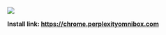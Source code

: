 [![](https://assets.perplexityomnibox.com/images/tiles/marquee/edge/tile1400x560.png)](https://chrome.perplexityomnibox.com)

**Install link: https://chrome.perplexityomnibox.com**
